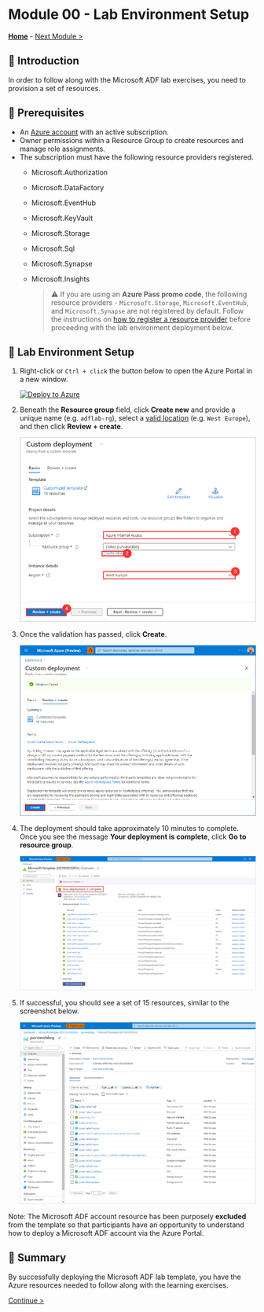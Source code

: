 # Module 00 - Lab Environment Setup

**[Home](../README.md)** - [Next Module >](../modules/module01.md)

## :loudspeaker: Introduction

In order to follow along with the Microsoft ADF lab exercises, you need to provision a set of resources.

## :thinking: Prerequisites

* An [Azure account](https://azure.microsoft.com/free/) with an active subscription.
* Owner permissions within a Resource Group to create resources and manage role assignments.
* The subscription must have the following resource providers registered.
  * Microsoft.Authorization
  * Microsoft.DataFactory
  * Microsoft.EventHub
  * Microsoft.KeyVault
  * Microsoft.Storage
  * Microsoft.Sql
  * Microsoft.Synapse
  * Microsoft.Insights

    > :warning: If you are using an **Azure Pass promo code**, the following resource providers - `Microsoft.Storage`, `Microsoft.EventHub`, and `Microsoft.Synapse` are not registered by default. Follow the instructions on [how to register a resource provider](./providers.md) before proceeding with the lab environment deployment below.

## :test_tube: Lab Environment Setup

1. Right-click or `Ctrl + click` the button below to open the Azure Portal in a new window.

    [![Deploy to Azure](https://aka.ms/deploytoazurebutton)](https://portal.azure.com/#create/Microsoft.Template/uri/https%3A%2F%2Fraw.githubusercontent.com%2samsherrawal%2FadfSynapseHOL%2Fmain%2Ftemplate%2Fazuredeploy.json)

2. Beneath the **Resource group** field, click **Create new** and provide a unique name (e.g. `adflab-rg`), select a [valid location](https://azure.microsoft.com/global-infrastructure/services/?products=ADF&regions=all) (e.g. `West Europe`), and then click **Review + create**.

    ![Deploy Template](../images/module00/00.01-deploy-lab.png)

3. Once the validation has passed, click **Create**.

    ![Create Resources](../images/module00/00.02-deploy-create.png)

4. The deployment should take approximately 10 minutes to complete. Once you see the message **Your deployment is complete**, click **Go to resource group**.

    ![Deployment Complete](../images/module00/00.03-deploy-complete.png)

5. If successful, you should see a set of 15 resources, similar to the screenshot below.

    ![Resource Group](../images/module00/00.04-deploy-resources.png)

Note: The Microsoft ADF account resource has been purposely **excluded** from the template so that participants have an opportunity to understand how to deploy a Microsoft ADF account via the Azure Portal.

## :tada: Summary

By successfully deploying the Microsoft ADF lab template, you have the Azure resources needed to follow along with the learning exercises.

[Continue >](../modules/module01.md)
